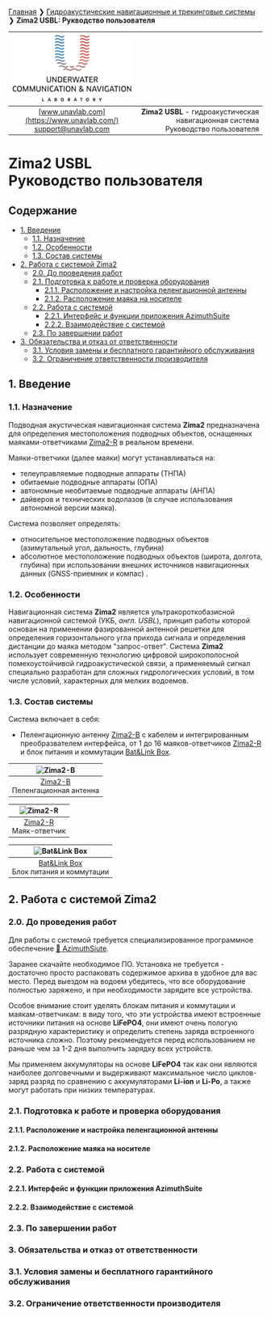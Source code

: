 
[Главная](/README_RU) ❯ [Гидроакустические навигационные и трекинговые системы](/navigation_and_tracking_systems_ru) ❯ **Zima2 USBL: Рукводство пользователя**

<div style="page-break-after: always;"></div>

| ![logo](/documentation/sm_logo.png) |  |
| :---: | ---: |
| [www.unavlab.com](https://www.unavlab.com/) <br/> [support@unavlab.com](mailto:support@unavlab.com) | **Zima2 USBL** - гидроакустическая навигационная система <br/> Руководство пользователя |

# Zima2 USBL <br/> Руководство пользователя

<div style="page-break-after: always;"></div>

## Содержание

- [1. Введение]()
  - [1.1. Назначение]()
  - [1.2. Особенности]()
  - [1.3. Состав системы]()
- [2. Работа с системой Zima2]()
  - [2.0. До проведения работ]()
  - [2.1. Подготовка к работе и проверка оборудования]()
    - [2.1.1. Расположение и настройка пеленгационной антенны]()
    - [2.1.2. Расположение маяка на носителе]()   
  - [2.2. Работа с системой]()
      - [2.2.1. Интерфейс и функции приложения AzimuthSuite]()
      - [2.2.2. Взаимодействие с системой]()
  - [2.3. По завершении работ]()
- [3. Обязательства и отказ от ответственности]()
  - [3.1. Условия замены и бесплатного гарантийного обслуживания]()
  - [3.2. Ограничение ответственности производителя]()
  
<div style="page-break-after: always;"></div>

## 1. Введение
### 1.1. Назначение
Подводная акустическая навигационная система **Zima2** предназначена для определения местоположения подводных объектов, оснащенных маяками-ответчиками [Zima2-R](Zima2R_Specification_ru.md) в реальном времени.
 
Маяки-ответчики (далее маяки) могут устанавливаться на:
- телеуправляемые подводные аппараты (ТНПА)
- обитаемые подводные аппараты (ОПА)
- автономные необитаемые подводные аппараты (АНПА)
- дайверов и технических водолазов (в случае использования автономной версии маяка).

Система позволяет определять:
- относительное местоположение подводных объектов (азимутальный угол, дальность, глубина) 
- абсолютное местоположение подводных объектов (широта, долгота, глубина) при использовании внешних источников навигационных данных (GNSS-приемник и компас) .

### 1.2. Особенности
Навигационная система **Zima2** является ультракороткобазисной навигационной системой (УКБ, _англ. USBL_), принцип работы которой основан 
на применении фазированной антенной решетки для определения горизонтального угла прихода сигнала и определения дистанции до маяка методом "запрос-ответ". 
Система **Zima2** использует современную технологию цифровой широкополосной помехоустойчивой гидроакустической связи, а применяемый сигнал специально
разработан для сложных гидрологических условий, в том числе условий, характерных для мелких водоемов. 

### 1.3. Состав системы

Система включает в себя:

- Пеленгационную антенну [Zima2-B]() с кабелем и интегрированным преобразвателем интерфейса, от 1 до 16 маяков-ответчиков [Zima2-R]() и блок питания и коммутации [Bat&Link Box]().

| ![Zima2-B]() |
| :---: |
| [Zima2-B]() <br/> Пеленгационная антенна |

| ![Zima2-R]() | 
| :---: |
| [Zima2-R]() <br/> Маяк-ответчик |

| ![Bat&Link Box]() | 
| :---: |
| [Bat&Link Box]() <br/> Блок питания и коммутации |

<div style="page-break-after: always;"></div>

## 2. Работа с системой Zima2

### 2.0. До проведения работ
Для работы с системой требуется специализированное программное обеспечениe [🐙 AzimuthSiute](https://github.com/ucnl/AzimuthSuite/releases/download/beta/AzimuthSuit.zip).

Заранее скачайте необходимое ПО. Установка не требуется - достаточно просто распаковать содержимое архива в удобное для вас место.
Перед выездом на водоем убедитесь, что все оборудование полностью заряжено, и при необходимости зарядите все устройства.

Особое внимание стоит уделять блокам питания и коммутации и маякам-ответчикам: в виду того, что эти устройства имеют встроенные источники питания на основе **LiFePO4**, они имеют очень пологую разрядную характеристику и определить степень заряда встроенного источника сложно. Поэтому рекомендуется перед использованием не раньше чем за 1-2 дня выполнить зарядку всех устройств.

Мы применяем аккумуляторы на основе **LiFePO4** так как они являются наиболее долговечными и выдерживают максимальное число циклов-заряд разряд по сравнению с аккумуляторами **Li-ion** и **Li-Po**, а также могут работать при низких температурах.

### 2.1. Подготовка к работе и проверка оборудования

#### 2.1.1. Расположение и настройка пеленгационной антенны

#### 2.1.2. Расположение маяка на носителе

### 2.2. Работа с системой
#### 2.2.1. Интерфейс и функции приложения AzimuthSuite
#### 2.2.2. Взаимодействие с системой
### 2.3. По завершении работ
### 3. Обязательства и отказ от ответственности
### 3.1. Условия замены и бесплатного гарантийного обслуживания
### 3.2. Ограничение ответственности производителя













